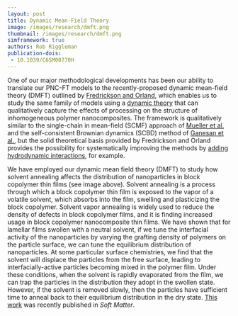 ```yaml
---
layout: post
title: Dynamic Mean-Field Theory
image: /images/research/dmft.png
thumbnail: /images/research/dmft.png
simframework: true
authors: Rob Riggleman
publication-dois:
 - 10.1039/C6SM00770H
---
```


One of our major methodological developments has been our ability to translate our PNC-FT models to the recently-proposed dynamic mean-field theory (DMFT) outlined by [Fredrickson and Orland](http://dx.doi.org/10.1063/1.4865911), which enables us to study the same family of models using a [dynamic theory](/publications/chao-solvent-annealing/) that can qualitatively capture the effects of processing on the structure of inhomogeneous polymer nanocomposites. The framework is qualitatively similar to the single-chain in mean-field (SCMF) approach of [Mueller et al.](http://dx.doi.org/10.1063/1.2364506) and the self-consistent Brownian dynamics (SCBD) method of [Ganesan et al.](http://dx.doi.org/10.1063/1.1557052), but the solid theoretical basis provided by Fredrickson and Orland provides the possibility for systematically improving the methods by [adding hydrodynamic interactions](http://dx.doi.org/10.1063/1.459082), for example.

We have employed our dynamic mean field theory (DMFT) to study how solvent annealing affects the distribution of nanoparticles in block copolymer thin films (see image above). Solvent annealing is a process through which a block copolymer thin film is exposed to the vapor of a volatile solvent, which absorbs into the film, swelling and plasticizing the block copolymer. Solvent vapor annealing is widely used to reduce the density of defects in block copolymer films, and it is finding increased usage in block copolymer nanocomposite thin films. We have shown that for lamellar films swollen with a neutral solvent, if we tune the interfacial activity of the nanoparticles by varying the grafting density of polymers on the particle surface, we can tune the equilibrium distribution of nanoparticles. At some particular surface chemistries, we find that the solvent will displace the particles from the free surface, leading to interfacially-active particles becoming mixed in the polymer film. Under these conditions, when the solvent is rapidly evaporated from the film, we can trap the particles in the distribution they adopt in the swollen state. However, if the solvent is removed slowly, then the particles have sufficient time to anneal back to their equilibrium distribution in the dry state. [This work](/publications/chao-solvent-annealing/) was recently published in *Soft Matter*.
